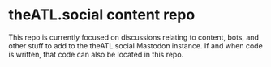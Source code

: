 # theATL.social content repo

This repo is currently focused on discussions relating to content, bots, and other stuff to add to the theATL.social Mastodon instance. If and when code is written, that code can also be located in this repo.
